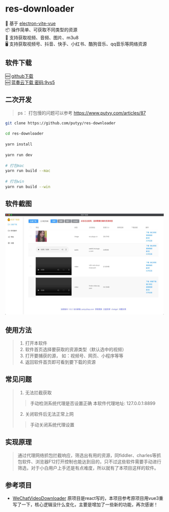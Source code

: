 # res-downloader

🎯 基于 [electron-vite-vue](https://github.com/electron-vite/electron-vite-vue.git)  
📦 操作简单、可获取不同类型的资源  
💪 支持获取视频、音频、图片、m3u8  
🖥 支持获取视频号、抖音、快手、小红书、酷狗音乐、qq音乐等网络资源  

## 软件下载
🆕 [github下载](https://github.com/putyy/res-downloader/releases)  
🆕 [蓝奏云下载 密码:9vs5](https://wwjv.lanzoum.com/b04wgtfyb)


## 二次开发
> ps： 打包慢的问题可以参考 https://www.putyy.com/articles/87
```sh
git clone https://github.com/putyy/res-downloader

cd res-downloader

yarn install

yarn run dev

# 打包mac
yarn run build --mac

# 打包win
yarn run build --win
```

## 软件截图
![](public/show.jpg)

## 使用方法
> 1. 打开本软件
> 2. 软件首页选择要获取的资源类型（默认选中的视频）
> 3. 打开要捕获的源， 如：视频号、网页、小程序等等
> 4. 返回软件首页即可看到要下载的资源

## 常见问题
> 1. 无法拦截获取
> > 手动检测系统代理是否设置正确 本软件代理地址: 127.0.0.1:8899
> 2. 关闭软件后无法正常上网
> > 手动关闭系统代理设置

## 实现原理
> 通过代理网络抓包拦截响应，筛选出有用的资源，同fiddler、charles等抓包软件、浏览器F12打开控制也能达到目的，只不过这些软件需要手动进行筛选，对于小白用户上手还是有点难度，所以就有了本项目这样的软件。

## 参考项目

- [WeChatVideoDownloader](https://github.com/lecepin/WeChatVideoDownloader) 原项目是react写的，本项目参考原项目用vue3重写了一下，核心逻辑没什么变化，主要是增加了一些新的功能，再次感谢！
